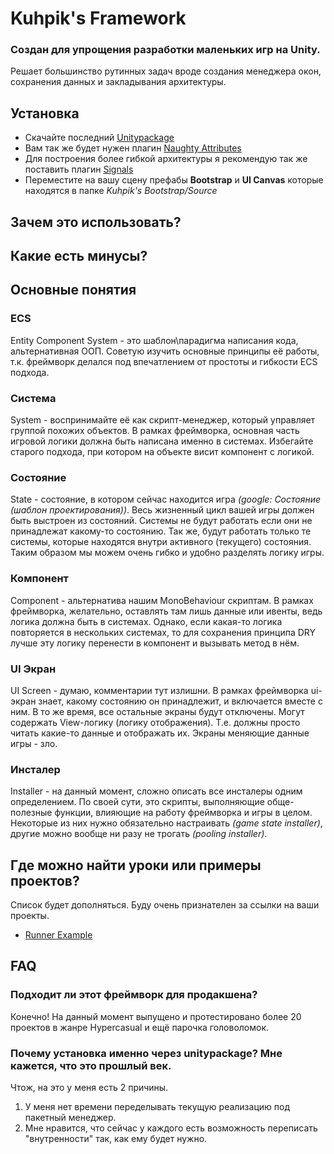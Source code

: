 # Kuhpik's Framework
### Создан для упрощения разработки маленьких игр на Unity.
Решает большинство рутинных задач вроде создания менеджера окон, сохранения данных и закладывания архитектуры.

## Установка
* Скачайте последний [Unitypackage](../../releases/latest)
* Вам так же будет нужен плагин [Naughty Attributes](https://github.com/dbrizov/NaughtyAttributes)
* Для построения более гибкой архитектуры я рекомендую так же поставить плагин [Signals](https://github.com/supyrb/signals)
* Переместите на вашу сцену префабы **Bootstrap** и **UI Canvas** которые находятся в папке _Kuhpik's Bootstrap/Source_

## Зачем это использовать?

## Какие есть минусы?

## Основные понятия
### ECS
Entity Component System - это шаблон\парадигма написания кода, альтернативная ООП. Советую изучить основные принципы её работы, т.к. фреймворк делался под впечатлением от простоты и гибкости ECS подхода.
### Система
System - воспринимайте её как скрипт-менеджер, который управляет группой похожих объектов. В рамках фреймворка, основная часть игровой логики должна быть написана именно в системах. Избегайте старого подхода, при котором на объекте висит компонент с логикой. 
### Состояние
State - состояние, в котором сейчас находится игра _(google: Состояние (шаблон проектирования))_. Весь жизненный цикл вашей игры должен быть выстроен из состояний. Системы не будут работать если они не принадлежат какому-то состоянию. Так же, будут работать только те системы, которые находятся внутри активного (текущего) состояния. Таким образом мы можем очень гибко и удобно разделять логику игры.
### Компонент
Component - альтернатива нашим MonoBehaviour скриптам. В рамках фреймворка, желательно, оставлять там лишь данные или ивенты, ведь логика должна быть в системах. Однако, если какая-то логика повторяется в нескольких системах, то для сохранения принципа DRY лучше эту логику перенести в компонент и вызывать метод в нём.
### UI Экран
UI Screen - думаю, комментарии тут излишни. В рамках фреймворка ui-экран знает, какому состоянию он принадлежит, и включается вместе с ним. В то же время, все остальные экраны будут отключены. Могут содержать View-логику (логику отображения). Т.е. должны просто читать какие-то данные и отображать их. Экраны меняющие данные игры - зло.
### Инсталер
Installer - на данный момент, сложно описать все инсталеры одним определением. По своей сути, это скрипты, выполняющие обще-полезные функции, влияющие на работу фреймворка и игры в целом. Некоторые из них нужно обязательно настраивать _(game state installer)_, другие можно вообще ни разу не трогать _(pooling installer)_.

## Где можно найти уроки или примеры проектов?
Список будет дополняться. Буду очень признателен за ссылки на ваши проекты.
* [Runner Example](https://github.com/KuhPik/Example-Runner-Project)

## FAQ
### Подходит ли этот фреймворк для продакшена?
Конечно! На данный момент выпущено и протестировано более 20 проектов в жанре Hypercasual и ещё парочка головоломок.

### Почему установка именно через unitypackage? Мне кажется, что это прошлый век.
Чтож, на это у меня есть 2 причины.
1. У меня нет времени переделывать текущую реализацию под пакетный менеджер.
2. Мне нравится, что сейчас у каждого есть возможность переписать "внутренности" так, как ему будет нужно.
